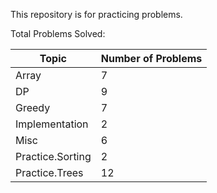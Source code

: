 This repository is for practicing problems.

Total Problems Solved:

| Topic            | Number of Problems |
|------------------|--------------------|
| Array            | 7                  |
| DP               | 9                  |
| Greedy           | 7                  |
| Implementation   | 2                  |
| Misc             | 6                  |
| Practice.Sorting | 2                  |
| Practice.Trees   | 12                 |